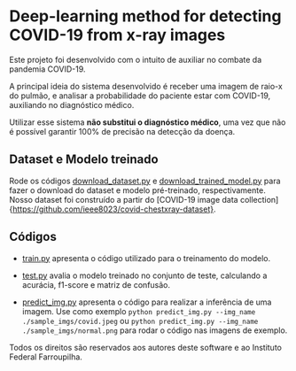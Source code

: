 # Deep-learning method for detecting COVID-19 from x-ray images




Este projeto foi desenvolvido com o intuito de auxiliar no combate da pandemia COVID-19.

A principal ideia do sistema desenvolvido é receber uma imagem de raio-x do pulmão, e analisar a probabilidade do paciente estar com COVID-19, auxiliando no diagnóstico médico.

Utilizar esse sistema **não substitui o diagnóstico médico**, uma vez que não é possível garantir 100% de precisão na detecção da doença.

## Dataset e Modelo treinado
Rode os códigos [download_dataset.py](download_dataset.py) e [download_trained_model.py](download_trained_model.py) para fazer o download do dataset e modelo pré-treinado, respectivamente. Nosso dataset foi construído a partir do [COVID-19 image data collection]{https://github.com/ieee8023/covid-chestxray-dataset}.

## Códigos 

* [train.py](train.py) apresenta o código utilizado para o treinamento do modelo.

* [test.py](test.py) avalia o modelo treinado no conjunto de teste, calculando a acurácia, f1-score e matriz de confusão.

* [predict_img.py](predict_img.py) apresenta o código para realizar a inferência de uma imagem. Use como exemplo ```python predict_img.py --img_name ./sample_imgs/covid.jpeg``` ou ```python predict_img.py --img_name ./sample_imgs/normal.png``` para rodar o código nas imagens de exemplo.



Todos os direitos são reservados aos autores deste software e ao Instituto Federal Farroupilha.